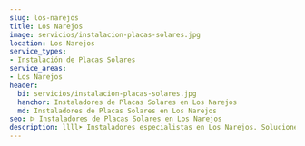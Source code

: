 ```yaml
---
slug: los-narejos
title: Los Narejos
image: servicios/instalacion-placas-solares.jpg
location: Los Narejos
service_types:
- Instalación de Placas Solares
service_areas:
- Los Narejos
header:
  bi: servicios/instalacion-placas-solares.jpg
  hanchor: Instaladores de Placas Solares en Los Narejos
  md: Instaladores de Placas Solares en Los Narejos
seo: ᐅ Instaladores de Placas Solares en Los Narejos
description: llll➤ Instaladores especialistas en Los Narejos. Soluciones sostenibles y eficientes. Mejores técnicas y precios competitivos ✅ ¡Contáctanos!
---
```

